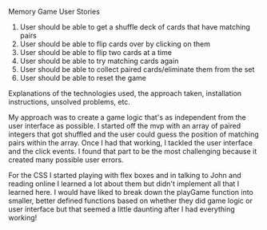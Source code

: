 Memory Game User Stories
1. User should be able to get a shuffle deck of cards that have matching pairs
2. User should be able to flip cards over by clicking on them
3. User should be able to flip two cards at a time
4. User should be able to try matching cards again
5. User should be able to collect paired cards/eliminate them from the set
6. User should be able to reset the game

Explanations of the technologies used, the approach taken, installation instructions, unsolved problems, etc.

My approach was to create a game logic that's as independent from the user interface as possible. I started off the mvp with an array of paired integers that got shuffled and the user could guess the position of matching pairs within the array. Once I had that working, I tackled the user interface and the click events. I found that part to be the most challenging because it created many possible user errors.

For the CSS I started playing with flex boxes and in talking to John and reading online I learned a lot about them but didn't implement all that I learned here. I would have liked to break down the playGame function into smaller, better defined functions based on whether they did game logic or user interface but that seemed a little daunting after I had everything working! 
